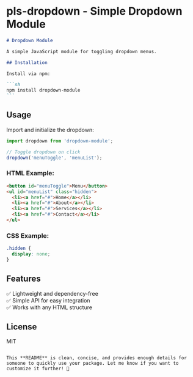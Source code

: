 # pls-dropdown - Simple Dropdown Module

````md
# Dropdown Module

A simple JavaScript module for toggling dropdown menus.

## Installation

Install via npm:

```sh
npm install dropdown-module
```
````

## Usage

Import and initialize the dropdown:

```js
import dropdown from 'dropdown-module';

// Toggle dropdown on click
dropdown('menuToggle', 'menuList');
```

### HTML Example:

```html
<button id="menuToggle">Menu</button>
<ul id="menuList" class="hidden">
  <li><a href="#">Home</a></li>
  <li><a href="#">About</a></li>
  <li><a href="#">Services</a></li>
  <li><a href="#">Contact</a></li>
</ul>
```

### CSS Example:

```css
.hidden {
  display: none;
}
```

## Features

✅ Lightweight and dependency-free  
✅ Simple API for easy integration  
✅ Works with any HTML structure

## License

MIT

```

This **README** is clean, concise, and provides enough details for someone to quickly use your package. Let me know if you want to customize it further! 🚀
```
